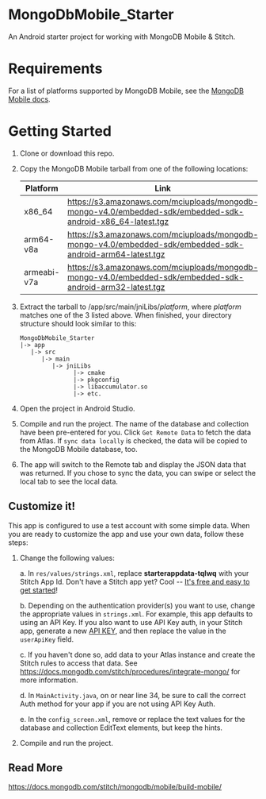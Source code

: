 # MongoDbMobile_Starter
An Android starter project for working with MongoDB Mobile &amp; Stitch.

# Requirements
For a list of platforms supported by MongoDB Mobile, see the 
[MongoDB Mobile docs](https://docs.mongodb.com/stitch/mongodb/mobile/mobile-overview/).

# Getting Started

1. Clone or download this repo.
2. Copy the MongoDB Mobile tarball from one of the following locations:

   | Platform    | Link |
   |-------------|------|
   | x86_64      | https://s3.amazonaws.com/mciuploads/mongodb-mongo-v4.0/embedded-sdk/embedded-sdk-android-x86_64-latest.tgz |
   | arm64-v8a   | https://s3.amazonaws.com/mciuploads/mongodb-mongo-v4.0/embedded-sdk/embedded-sdk-android-arm64-latest.tgz  |
   | armeabi-v7a | https://s3.amazonaws.com/mciuploads/mongodb-mongo-v4.0/embedded-sdk/embedded-sdk-android-arm32-latest.tgz  |


3. Extract the tarball to /app/src/main/jniLibs/_platform_, where 
_platform_ matches one of the 3 listed above. When finished, your 
directory structure should look similar to this:
   ```
   MongoDbMobile_Starter
   |-> app
      |-> src
         |-> main
            |-> jniLibs
                  |-> cmake
                  |-> pkgconfig
                  |-> libaccumulator.so
                  |-> etc.
   ```

4. Open the project in Android Studio.

5. Compile and run the project. The name of the database and
   collection have been pre-entered for you. Click `Get Remote Data` to 
   fetch the data from Atlas. If `sync data locally` is checked, the data 
   will be copied to the MongoDB Mobile database, too.

6. The app will switch to the Remote tab and display the JSON data that 
   was returned. If you chose to sync the data, you can swipe or select 
   the local tab to see the local data.

## Customize it!
This app is configured to use a test account with some simple data. When 
you are ready to customize the app and use your own data, follow these steps:

1. Change the following values:
   
   a. In `res/values/strings.xml`, replace **starterappdata-tqlwq** with your 
      Stitch App Id. Don't have a Stitch app yet? Cool -- [It's free and easy 
      to get started](https://docs.mongodb.com/stitch/procedures/create-stitch-app/)!

   b. Depending on the authentication provider(s) you want to use, change 
      the appropriate values in `strings.xml`. For example, this app 
      defaults to using an API Key. If you also want to use API Key auth, 
      in your Stitch app, generate a 
      new [API KEY](https://docs.mongodb.com/stitch/authentication/api-key/), 
      and then replace the value in the `userApiKey` field.

   c. If you haven't done so, add data to your Atlas instance and create 
      the Stitch rules to access that data. See https://docs.mongodb.com/stitch/procedures/integrate-mongo/
      for more information.

   d. In `MainActivity.java`, on or near line 34, be sure to call the 
      correct Auth method for your app if you are not using API Key Auth.

   e. In the `config_screen.xml`, remove or replace the text values for 
      the database and collection EditText elements, but keep the hints.
   
2. Compile and run the project.

## Read More
https://docs.mongodb.com/stitch/mongodb/mobile/build-mobile/

